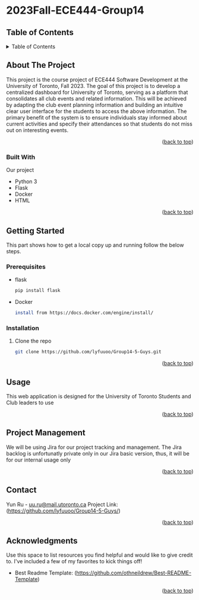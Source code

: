# 2023Fall-ECE444-Group14
<a name="readme-top"></a>
<!-- TABLE OF CONTENTS -->
## Table of Contents
<details>
  <summary>Table of Contents</summary>
  <ol>
    <li>
      <a href="#about-the-project">About The Project</a>
      <ul>
        <li><a href="#built-with">Built With</a></li>
      </ul>
    </li>
    <li>
      <a href="#getting-started">Getting Started</a>
      <ul>
        <li><a href="#prerequisites">Prerequisites</a></li>
        <li><a href="#installation">Installation</a></li>
      </ul>
    </li>
    <li><a href="#usage">Usage</a></li>
    <li><a href="#project-management">Project Management</a></li>
    <li><a href="#contact">Contact</a></li>
    <li><a href="#acknowledgments">Acknowledgments</a></li>
  </ol>
</details>

<!-- ABOUT THE PROJECT -->
## About The Project

This project is the course project of ECE444 Software Development at the University of Toronto, Fall 2023. The goal of this project is to develop a centralized dashboard for University of Toronto, serving as a platform that consolidates all club events and related information. This will be achieved by adapting the club event planning information and building an intuitive clear user interface for the students to access the above information. The primary benefit of the system is to ensure individuals stay informed about current activities and specify their attendances so that students do not miss out on interesting events.   


<p align="right">(<a href="#readme-top">back to top</a>)</p>



### Built With

Our project 

* Python 3
* Flask
* Docker
* HTML

<p align="right">(<a href="#readme-top">back to top</a>)</p>



<!-- GETTING STARTED -->
## Getting Started

This part shows how to get a local copy up and running follow the below steps.

### Prerequisites

* flask
  ```sh
  pip install flask
  ```
* Docker
  ```sh
  install from https://docs.docker.com/engine/install/
  ```

### Installation

1. Clone the repo
   ```sh
   git clone https://github.com/lyfuuoo/Group14-5-Guys.git
   ```

<p align="right">(<a href="#readme-top">back to top</a>)</p>



<!-- USAGE EXAMPLES -->
## Usage

This web application is designed for the University of Toronto Students and Club leaders to use

<p align="right">(<a href="#readme-top">back to top</a>)</p>



<!-- Project Management -->
## Project Management

We will be using Jira for our project tracking and management. The Jira backlog is unfortunatly private only in our Jira basic version, thus, it will be for our internal usage only

<p align="right">(<a href="#readme-top">back to top</a>)</p>


<!-- CONTACT -->
## Contact

Yun Ru - uu.ru@mail.utoronto.ca
Project Link: (https://github.com/lyfuuoo/Group14-5-Guys/)

<p align="right">(<a href="#readme-top">back to top</a>)</p>



<!-- ACKNOWLEDGMENTS -->
## Acknowledgments

Use this space to list resources you find helpful and would like to give credit to. I've included a few of my favorites to kick things off!

* Best Readme Template: (https://github.com/othneildrew/Best-README-Template)

<p align="right">(<a href="#readme-top">back to top</a>)</p>



<!-- MARKDOWN LINKS & IMAGES -->

